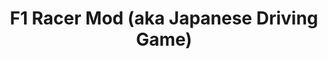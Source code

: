 ---
inv_num: 2004-002
add_credit:
url: 2004-002-f1-racer-mod
title: F1 Racer Mod (aka Japanese Driving Game)
year: '2004'
display_year: '2004'
medium: Modded FamiCom game cartridge.
dims:
pitch: "​Just the road from a racing game."
ps: "​This is a simple mod I did of the old Japanese Famicom driving game F1 Racer.
  Basically I just took out the game, cars, etc, and left the road. pps – In case
  you are wondering, sometimes I also refer to this project as “Japanese Driving Game”
  (which is another non title), and it also seems to float around on the web bootlegged
  titled ‘F2′….check below for the ROM."
live_url:
youtube:
related_code: https://github.com/coryarcangel/F1-Racer
subheading:
download: arcangel-f1-racer.nes.zip
commission:
related: "[185] [2005-021-super-landscape-1] 2005-021 Super Landscape #1"
layout: things-i-made
---